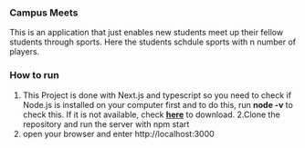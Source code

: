 ### Campus Meets

This is an application that just enables new students meet up their fellow students through sports. Here the students schdule sports with n number of players.

### How to run
1. This Project is done with Next.js and typescript so you need to check if Node.js is installed on your computer first and to do this, run **node -v** to check this. If it is not available, check **[here](https://nodejs.org/en/download)** to download.
2.Clone the repository and run the server with npm start
3. open your browser and enter http://localhost:3000

